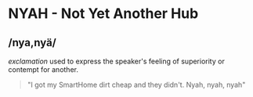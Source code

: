 # NYAH - Not Yet Another Hub
## /nya,nyä/
_exclamation_
used to express the speaker's feeling of superiority or contempt for another.
>"I got my SmartHome dirt cheap and they didn't. Nyah, nyah, nyah"
